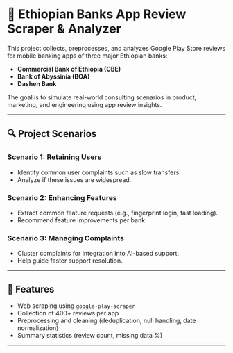 # 📱 Ethiopian Banks App Review Scraper & Analyzer

This project collects, preprocesses, and analyzes Google Play Store reviews for mobile banking apps of three major Ethiopian banks:

- **Commercial Bank of Ethiopia (CBE)**
- **Bank of Abyssinia (BOA)**
- **Dashen Bank**

The goal is to simulate real-world consulting scenarios in product, marketing, and engineering using app review insights.

---

## 🔍 Project Scenarios

### Scenario 1: Retaining Users
- Identify common user complaints such as slow transfers.
- Analyze if these issues are widespread.

### Scenario 2: Enhancing Features
- Extract common feature requests (e.g., fingerprint login, fast loading).
- Recommend feature improvements per bank.

### Scenario 3: Managing Complaints
- Cluster complaints for integration into AI-based support.
- Help guide faster support resolution.

---

## 🚀 Features

- Web scraping using `google-play-scraper`
- Collection of 400+ reviews per app
- Preprocessing and cleaning (deduplication, null handling, date normalization)
- Summary statistics (review count, missing data %)

---

